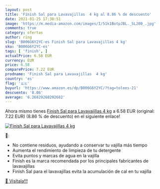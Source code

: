 ```yaml
---
layout: post
title: 'Finish Sal para Lavavajillas  4 kg al 8.86 % de descuento'
date: 2021-01-25 17:38:51
image: 'https://m.media-amazon.com/images/I/51k1BotpJBL._SL200_.jpg'
comments: true
category: ofertas
author: ring
slug: 'B006G6Y2YC-es Finish Sal para Lavavajillas 4 kg'
sku: 'B006G6Y2YC-es'
tags: [ 'finish', ]
actualPrice: 6.58 EUR
currency: EUR
price: 6.58
comparePrice: 7.22 EUR
prodname: 'Finish Sal para Lavavajillas  4 kg'
country: 'es'
flag: '🇪🇸'
buyurl: 'https://www.amazon.es/dp/B006G6Y2YC/?tag=tolees-21'
descuento: '8.86'
average: '6.26829268292682'
---
```


Ahora mismo tienes [Finish Sal para Lavavajillas  4 kg](https://www.amazon.es/dp/B006G6Y2YC/?tag=tolees-21) a 6.58 EUR (original: 7.22 EUR) (8.86 %  de descuento) en el siguiente enlace!

[![Finish Sal para Lavavajillas  4 kg](https://m.media-amazon.com/images/I/51k1BotpJBL._SL200_.jpg)](https://www.amazon.es/dp/B006G6Y2YC/?tag=tolees-21)

🔎:

- No contiene residuos, ayudando a conservar tu vajilla más tiempo
- Aumenta el rendimiento de limpieza de tu detergente
- Evita puntos y marcas de agua en la vajilla
- Finish es la marca recomendada por los principales fabricantes de lavavajillas
- Finish Sal para el lavavajillas evita la acumulación de cal en tu vajilla

[🛒 Visítala!!!](https://www.amazon.es/dp/B006G6Y2YC/?tag=tolees-21)
